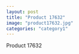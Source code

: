 ```yaml
---
layout: post
title: "Product 17632"
image: "product17632.jpg"
categories: "category1"
---
```

Product 17632
